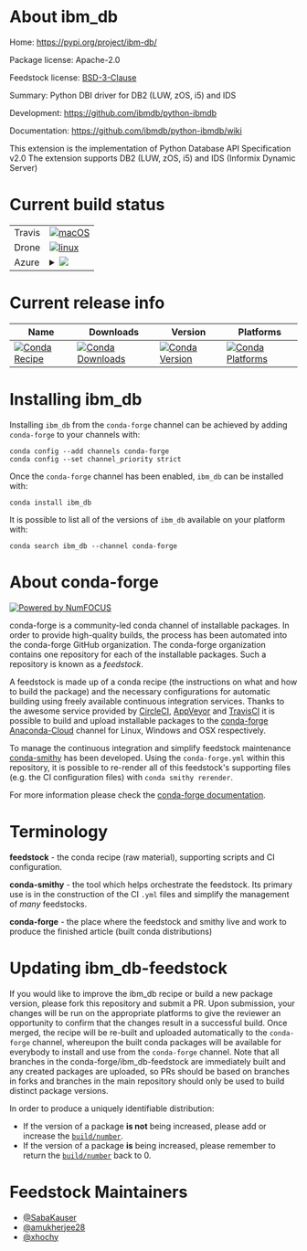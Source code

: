 About ibm_db
============

Home: https://pypi.org/project/ibm-db/

Package license: Apache-2.0

Feedstock license: [BSD-3-Clause](https://github.com/conda-forge/ibm_db-feedstock/blob/master/LICENSE.txt)

Summary: Python DBI driver for DB2 (LUW, zOS, i5) and IDS

Development: https://github.com/ibmdb/python-ibmdb

Documentation: https://github.com/ibmdb/python-ibmdb/wiki

This extension is the implementation of Python Database API Specification v2.0
The extension supports DB2 (LUW, zOS, i5) and IDS (Informix Dynamic Server)


Current build status
====================


<table><tr>
    <td>Travis</td>
    <td>
      <a href="https://travis-ci.com/conda-forge/ibm_db-feedstock">
        <img alt="macOS" src="https://img.shields.io/travis/com/conda-forge/ibm_db-feedstock/master.svg?label=macOS">
      </a>
    </td>
  </tr><tr>
    <td>Drone</td>
    <td>
      <a href="https://cloud.drone.io/conda-forge/ibm_db-feedstock">
        <img alt="linux" src="https://img.shields.io/drone/build/conda-forge/ibm_db-feedstock/master.svg?label=Linux">
      </a>
    </td>
  </tr>
    
  <tr>
    <td>Azure</td>
    <td>
      <details>
        <summary>
          <a href="https://dev.azure.com/conda-forge/feedstock-builds/_build/latest?definitionId=6838&branchName=master">
            <img src="https://dev.azure.com/conda-forge/feedstock-builds/_apis/build/status/ibm_db-feedstock?branchName=master">
          </a>
        </summary>
        <table>
          <thead><tr><th>Variant</th><th>Status</th></tr></thead>
          <tbody><tr>
              <td>linux_64_python3.7.____cpython</td>
              <td>
                <a href="https://dev.azure.com/conda-forge/feedstock-builds/_build/latest?definitionId=6838&branchName=master">
                  <img src="https://dev.azure.com/conda-forge/feedstock-builds/_apis/build/status/ibm_db-feedstock?branchName=master&jobName=linux&configuration=linux_64_python3.7.____cpython" alt="variant">
                </a>
              </td>
            </tr><tr>
              <td>linux_64_python3.8.____cpython</td>
              <td>
                <a href="https://dev.azure.com/conda-forge/feedstock-builds/_build/latest?definitionId=6838&branchName=master">
                  <img src="https://dev.azure.com/conda-forge/feedstock-builds/_apis/build/status/ibm_db-feedstock?branchName=master&jobName=linux&configuration=linux_64_python3.8.____cpython" alt="variant">
                </a>
              </td>
            </tr><tr>
              <td>linux_64_python3.9.____cpython</td>
              <td>
                <a href="https://dev.azure.com/conda-forge/feedstock-builds/_build/latest?definitionId=6838&branchName=master">
                  <img src="https://dev.azure.com/conda-forge/feedstock-builds/_apis/build/status/ibm_db-feedstock?branchName=master&jobName=linux&configuration=linux_64_python3.9.____cpython" alt="variant">
                </a>
              </td>
            </tr><tr>
              <td>linux_aarch64_python3.7.____cpython</td>
              <td>
                <a href="https://dev.azure.com/conda-forge/feedstock-builds/_build/latest?definitionId=6838&branchName=master">
                  <img src="https://dev.azure.com/conda-forge/feedstock-builds/_apis/build/status/ibm_db-feedstock?branchName=master&jobName=linux&configuration=linux_aarch64_python3.7.____cpython" alt="variant">
                </a>
              </td>
            </tr><tr>
              <td>linux_aarch64_python3.8.____cpython</td>
              <td>
                <a href="https://dev.azure.com/conda-forge/feedstock-builds/_build/latest?definitionId=6838&branchName=master">
                  <img src="https://dev.azure.com/conda-forge/feedstock-builds/_apis/build/status/ibm_db-feedstock?branchName=master&jobName=linux&configuration=linux_aarch64_python3.8.____cpython" alt="variant">
                </a>
              </td>
            </tr><tr>
              <td>linux_aarch64_python3.9.____cpython</td>
              <td>
                <a href="https://dev.azure.com/conda-forge/feedstock-builds/_build/latest?definitionId=6838&branchName=master">
                  <img src="https://dev.azure.com/conda-forge/feedstock-builds/_apis/build/status/ibm_db-feedstock?branchName=master&jobName=linux&configuration=linux_aarch64_python3.9.____cpython" alt="variant">
                </a>
              </td>
            </tr><tr>
              <td>linux_ppc64le_python3.7.____cpython</td>
              <td>
                <a href="https://dev.azure.com/conda-forge/feedstock-builds/_build/latest?definitionId=6838&branchName=master">
                  <img src="https://dev.azure.com/conda-forge/feedstock-builds/_apis/build/status/ibm_db-feedstock?branchName=master&jobName=linux&configuration=linux_ppc64le_python3.7.____cpython" alt="variant">
                </a>
              </td>
            </tr><tr>
              <td>linux_ppc64le_python3.8.____cpython</td>
              <td>
                <a href="https://dev.azure.com/conda-forge/feedstock-builds/_build/latest?definitionId=6838&branchName=master">
                  <img src="https://dev.azure.com/conda-forge/feedstock-builds/_apis/build/status/ibm_db-feedstock?branchName=master&jobName=linux&configuration=linux_ppc64le_python3.8.____cpython" alt="variant">
                </a>
              </td>
            </tr><tr>
              <td>linux_ppc64le_python3.9.____cpython</td>
              <td>
                <a href="https://dev.azure.com/conda-forge/feedstock-builds/_build/latest?definitionId=6838&branchName=master">
                  <img src="https://dev.azure.com/conda-forge/feedstock-builds/_apis/build/status/ibm_db-feedstock?branchName=master&jobName=linux&configuration=linux_ppc64le_python3.9.____cpython" alt="variant">
                </a>
              </td>
            </tr><tr>
              <td>osx_64_python3.7.____cpython</td>
              <td>
                <a href="https://dev.azure.com/conda-forge/feedstock-builds/_build/latest?definitionId=6838&branchName=master">
                  <img src="https://dev.azure.com/conda-forge/feedstock-builds/_apis/build/status/ibm_db-feedstock?branchName=master&jobName=osx&configuration=osx_64_python3.7.____cpython" alt="variant">
                </a>
              </td>
            </tr><tr>
              <td>osx_64_python3.8.____cpython</td>
              <td>
                <a href="https://dev.azure.com/conda-forge/feedstock-builds/_build/latest?definitionId=6838&branchName=master">
                  <img src="https://dev.azure.com/conda-forge/feedstock-builds/_apis/build/status/ibm_db-feedstock?branchName=master&jobName=osx&configuration=osx_64_python3.8.____cpython" alt="variant">
                </a>
              </td>
            </tr><tr>
              <td>osx_64_python3.9.____cpython</td>
              <td>
                <a href="https://dev.azure.com/conda-forge/feedstock-builds/_build/latest?definitionId=6838&branchName=master">
                  <img src="https://dev.azure.com/conda-forge/feedstock-builds/_apis/build/status/ibm_db-feedstock?branchName=master&jobName=osx&configuration=osx_64_python3.9.____cpython" alt="variant">
                </a>
              </td>
            </tr><tr>
              <td>win_64_python3.7.____cpython</td>
              <td>
                <a href="https://dev.azure.com/conda-forge/feedstock-builds/_build/latest?definitionId=6838&branchName=master">
                  <img src="https://dev.azure.com/conda-forge/feedstock-builds/_apis/build/status/ibm_db-feedstock?branchName=master&jobName=win&configuration=win_64_python3.7.____cpython" alt="variant">
                </a>
              </td>
            </tr><tr>
              <td>win_64_python3.8.____cpython</td>
              <td>
                <a href="https://dev.azure.com/conda-forge/feedstock-builds/_build/latest?definitionId=6838&branchName=master">
                  <img src="https://dev.azure.com/conda-forge/feedstock-builds/_apis/build/status/ibm_db-feedstock?branchName=master&jobName=win&configuration=win_64_python3.8.____cpython" alt="variant">
                </a>
              </td>
            </tr><tr>
              <td>win_64_python3.9.____cpython</td>
              <td>
                <a href="https://dev.azure.com/conda-forge/feedstock-builds/_build/latest?definitionId=6838&branchName=master">
                  <img src="https://dev.azure.com/conda-forge/feedstock-builds/_apis/build/status/ibm_db-feedstock?branchName=master&jobName=win&configuration=win_64_python3.9.____cpython" alt="variant">
                </a>
              </td>
            </tr>
          </tbody>
        </table>
      </details>
    </td>
  </tr>
</table>

Current release info
====================

| Name | Downloads | Version | Platforms |
| --- | --- | --- | --- |
| [![Conda Recipe](https://img.shields.io/badge/recipe-ibm_db-green.svg)](https://anaconda.org/conda-forge/ibm_db) | [![Conda Downloads](https://img.shields.io/conda/dn/conda-forge/ibm_db.svg)](https://anaconda.org/conda-forge/ibm_db) | [![Conda Version](https://img.shields.io/conda/vn/conda-forge/ibm_db.svg)](https://anaconda.org/conda-forge/ibm_db) | [![Conda Platforms](https://img.shields.io/conda/pn/conda-forge/ibm_db.svg)](https://anaconda.org/conda-forge/ibm_db) |

Installing ibm_db
=================

Installing `ibm_db` from the `conda-forge` channel can be achieved by adding `conda-forge` to your channels with:

```
conda config --add channels conda-forge
conda config --set channel_priority strict
```

Once the `conda-forge` channel has been enabled, `ibm_db` can be installed with:

```
conda install ibm_db
```

It is possible to list all of the versions of `ibm_db` available on your platform with:

```
conda search ibm_db --channel conda-forge
```


About conda-forge
=================

[![Powered by NumFOCUS](https://img.shields.io/badge/powered%20by-NumFOCUS-orange.svg?style=flat&colorA=E1523D&colorB=007D8A)](http://numfocus.org)

conda-forge is a community-led conda channel of installable packages.
In order to provide high-quality builds, the process has been automated into the
conda-forge GitHub organization. The conda-forge organization contains one repository
for each of the installable packages. Such a repository is known as a *feedstock*.

A feedstock is made up of a conda recipe (the instructions on what and how to build
the package) and the necessary configurations for automatic building using freely
available continuous integration services. Thanks to the awesome service provided by
[CircleCI](https://circleci.com/), [AppVeyor](https://www.appveyor.com/)
and [TravisCI](https://travis-ci.com/) it is possible to build and upload installable
packages to the [conda-forge](https://anaconda.org/conda-forge)
[Anaconda-Cloud](https://anaconda.org/) channel for Linux, Windows and OSX respectively.

To manage the continuous integration and simplify feedstock maintenance
[conda-smithy](https://github.com/conda-forge/conda-smithy) has been developed.
Using the ``conda-forge.yml`` within this repository, it is possible to re-render all of
this feedstock's supporting files (e.g. the CI configuration files) with ``conda smithy rerender``.

For more information please check the [conda-forge documentation](https://conda-forge.org/docs/).

Terminology
===========

**feedstock** - the conda recipe (raw material), supporting scripts and CI configuration.

**conda-smithy** - the tool which helps orchestrate the feedstock.
                   Its primary use is in the construction of the CI ``.yml`` files
                   and simplify the management of *many* feedstocks.

**conda-forge** - the place where the feedstock and smithy live and work to
                  produce the finished article (built conda distributions)


Updating ibm_db-feedstock
=========================

If you would like to improve the ibm_db recipe or build a new
package version, please fork this repository and submit a PR. Upon submission,
your changes will be run on the appropriate platforms to give the reviewer an
opportunity to confirm that the changes result in a successful build. Once
merged, the recipe will be re-built and uploaded automatically to the
`conda-forge` channel, whereupon the built conda packages will be available for
everybody to install and use from the `conda-forge` channel.
Note that all branches in the conda-forge/ibm_db-feedstock are
immediately built and any created packages are uploaded, so PRs should be based
on branches in forks and branches in the main repository should only be used to
build distinct package versions.

In order to produce a uniquely identifiable distribution:
 * If the version of a package **is not** being increased, please add or increase
   the [``build/number``](https://docs.conda.io/projects/conda-build/en/latest/resources/define-metadata.html#build-number-and-string).
 * If the version of a package **is** being increased, please remember to return
   the [``build/number``](https://docs.conda.io/projects/conda-build/en/latest/resources/define-metadata.html#build-number-and-string)
   back to 0.

Feedstock Maintainers
=====================

* [@SabaKauser](https://github.com/SabaKauser/)
* [@amukherjee28](https://github.com/amukherjee28/)
* [@xhochy](https://github.com/xhochy/)

